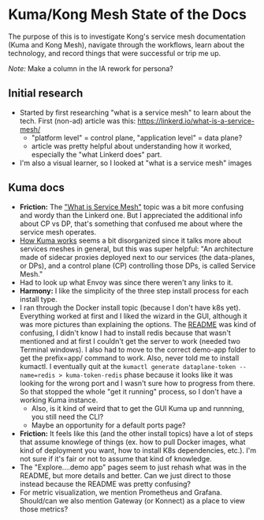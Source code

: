 # Kuma/Kong Mesh State of the Docs

The purpose of this is to investigate Kong's service mesh documentation (Kuma and Kong Mesh), navigate through the workflows, learn about the technology,
and record things that were successful or trip me up. 

_Note:_ Make a column in the IA rework for persona?

## Initial research

- Started by first researching "what is a service mesh" to learn about the tech. First (non-ad) article was this: https://linkerd.io/what-is-a-service-mesh/
  - "platform level" = control plane, "application level" = data plane?
  - article was pretty helpful about understanding how it worked, especially the "what Linkerd does" part.
- I'm also a visual learner, so I looked at "what is a service mesh" images

## Kuma docs

- **Friction:** The ["What is Service Mesh"](https://kuma.io/docs/1.8.x/introduction/what-is-a-service-mesh/) topic was a bit more confusing and wordy than the
  Linkerd one. But I appreciated the additional info about CP vs DP, that's something that confused me about where the service mesh operates. 
- [How Kuma works](https://kuma.io/docs/1.8.x/introduction/how-kuma-works/#dependencies) seems a bit disorganized since it talks more about services meshes in general, but this was super helpful: "An architecture made of sidecar proxies deployed next to our services 
(the data-planes, or DPs), and a control plane (CP) controlling those DPs, is called Service Mesh."
- Had to look up what Envoy was since there weren't any links to it.
- **Harmony:** I like the simplicity of the three step install process for each install type.
- I ran through the Docker install topic (because I don't have k8s yet). Everything worked at first and I liked the wizard in the GUI, although it was more pictures than explaining the options. The [README](https://github.com/kumahq/kuma-counter-demo/blob/master/README.md) was kind of confusing, I didn't know I had to install redis because that wasn't mentioned and at first I couldn't get the server to work (needed two Terminal windows). I also had to move to the correct demo-app folder to get the prefix=app/ command to work. Also, never told me to install kumactl. I eventually quit at the `kumactl generate dataplane-token --name=redis > kuma-token-redis` phase because it looks like it was looking for the wrong port and I wasn't sure how to progress from there. So that stopped the whole "get it running" process, so I don't have a working Kuma instance.
  - Also, is it kind of weird that to get the GUI Kuma up and runnning, you still need the CLI? 
  - Maybe an opportunity for a default ports page?
- **Friction:** It feels like this (and the other install topics) have a lot of steps that assume knowlege of things (ex. how to pull Docker images, what kind of deployment you want, how to install K8s dependencies, etc.). I'm not sure if it's fair or not to assume that kind of knowledge.
- The "Explore....demo app" pages seem to just rehash what was in the README, but more details and better. Can we just direct to those instead because the README was pretty confusing?
- For metric visualization, we mention Prometheus and Grafana. Should/can we also mention Gateway (or Konnect) as a place to view those metrics? 
